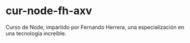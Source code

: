 # cur-node-fh-axv
Curso de Node, impartido por Fernando Herrera, una especialización en una tecnología increíble.
